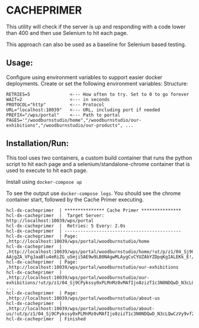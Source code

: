 # CACHEPRIMER
This utility will check if the server is up and responding with a code lower than 400 and then use Selenium to hit each page.

This approach can also be used as a baseline for Selenium based testing.

## Usage: 
Configure using environment variables to support easier docker deployments. Create or set the following environment variables:
Structure:
```
RETRIES=5               <--- How often to try. Set to 0 to go forever
WAIT=2                  <--- in seconds
PROTOCOL="http"         <--- Protocol
URL="localhost:10039"   <--- URL, including port if needed
PREFIX="/wps/portal"    <--- Path to portal
PAGES='"/woodburnstudio/home","/woodburnstudio/our-exhibitions","/woodburnstudio/our-products", ...
 ```

## Installation/Run:
This tool uses two containers, a custom build container that runs the python script to hit each page and a selenium/standalone-chrome container that is used to execute to hit each page.

Install using `docker-compose up`

To see the output use `docker-compose logs`. You should see the chrome container start, followed by the Cache Primer executing.

```
hcl-dx-cacheprimer  | *************** Cache Primer ***************
hcl-dx-cacheprimer  |  Target Server: http://localhost:10039/wps/portal
hcl-dx-cacheprimer  |  Retries: 5 Every: 2.0s
hcl-dx-cacheprimer  | --------------------------------------------
hcl-dx-cacheprimer  | Page: ,http://localhost:10039/wps/portal/woodburnstudio/home
hcl-dx-cacheprimer  | ,http://localhost:10039/wps/portal/woodburnstudio/home/!ut/p/z1/04_Sj9CPykssy0xPLMnMz0vMAfIjo8zizT1c3N0NDQwD_N3cLQwCzVy9vf2NAg1Mgo31wwkpiAJKG-AAjgZA_VFgJaaBlu4eRiZG_u5mji5AE9w9LB0NAgwMLAygCvCYUZAbYZDpqKgIALEKk_E!/dz/d5/L2dBISEvZ0FBIS9nQSEh/
hcl-dx-cacheprimer  | Page: ,http://localhost:10039/wps/portal/woodburnstudio/our-exhibitions
hcl-dx-cacheprimer  | ,http://localhost:10039/wps/portal/woodburnstudio/our-exhibitions/!ut/p/z1/04_Sj9CPykssy0xPLMnMz0vMAfIjo8zizT1c3N0NDQwD_N3cLQwCzVy9vf2NAg1MHA31w8EKTAMt3T2MTIz83c0cXYAK3D0sHQ0CDAwsDPSjiNFvgAM4Eqkfj4Io_MaH60eBleDzASEzCnJDQyMMMh0BL6GB_g!!/dz/d5/L2dBISEvZ0FBIS9nQSEh/
...
hcl-dx-cacheprimer  | Page: ,http://localhost:10039/wps/portal/woodburnstudio/about-us
hcl-dx-cacheprimer  | ,http://localhost:10039/wps/portal/woodburnstudio/about-us/!ut/p/z1/04_Sj9CPykssy0xPLMnMz0vMAfIjo8zizT1c3N0NDQwD_N3cLQwCzVy9vf2NAg1MXAz0w8EKTAMt3T2MTIz83c0cXYAK3D0sHQ0CDAwsDPSjiNFvgAM4Eqkfj4Io_MaH60eBleDzASEzCnJDQyMMMh0BEtV0xw!!/dz/d5/L2dBISEvZ0FBIS9nQSEh/
hcl-dx-cacheprimer  | Finished
```
